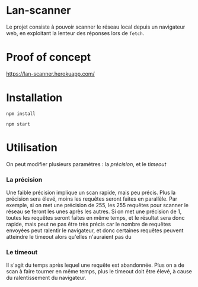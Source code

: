 # Lan-scanner

Le projet consiste à pouvoir scanner le réseau local depuis un navigateur web, en exploitant la lenteur des réponses lors de `fetch`.

# Proof of concept

https://lan-scanner.herokuapp.com/

# Installation

`npm install`

`npm start`

# Utilisation

On peut modifier plusieurs paramètres : la *précision*, et le *timeout*

### La précision

Une faible précision implique un scan rapide, mais peu précis. Plus la précision sera élevé, moins les requêtes seront faites en parallèle.
Par exemple, si on met une précision de 255, les 255 requêtes pour scanner le réseau se feront les unes après les autres.
Si on met une précision de 1, toutes les requêtes seront faites en même temps, et le résultat sera donc rapide, mais peut ne pas être très précis car le nombre de requêtes envoyées peut ralentir le navigateur, et donc certaines requêtes peuvent atteindre le timeout alors qu'elles n'auraient pas du

### Le timeout

Il s'agit du temps après lequel une requête est abandonnée. Plus on a de scan à faire tourner en même temps, plus le timeout doit être élevé, à cause du ralentissement du navigateur.
